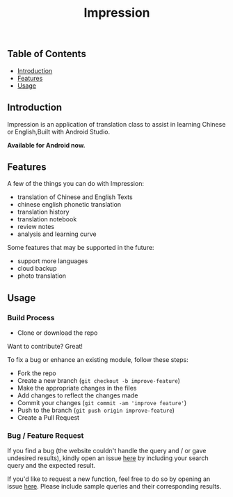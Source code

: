 <h1 align="center"> Impression </h1> <br>

## Table of Contents

- [Introduction](#introduction)
- [Features](#features)
- [Usage](#Usage)

## Introduction

Impression is an application of translation class to assist in learning Chinese or English,Built with Android Studio.

**Available for Android now.**


## Features

A few of the things you can do with Impression:

* translation of Chinese and English Texts
* chinese english phonetic translation
* translation history
* translation notebook
* review notes
* analysis and learning curve

Some features that may be supported in the future:

* support more languages
* cloud backup
* photo translation

## Usage

### Build Process

- Clone or download the repo

Want to contribute? Great!

To fix a bug or enhance an existing module, follow these steps:

- Fork the repo
- Create a new branch (`git checkout -b improve-feature`)
- Make the appropriate changes in the files
- Add changes to reflect the changes made
- Commit your changes (`git commit -am 'improve feature'`)
- Push to the branch (`git push origin improve-feature`)
- Create a Pull Request

### Bug / Feature Request

If you find a bug (the website couldn't handle the query and / or gave undesired results), kindly open an issue [here](https://github.com/iharsh234/WebApp/issues/new) by including your search query and the expected result.

If you'd like to request a new function, feel free to do so by opening an issue [here](https://github.com/iharsh234/WebApp/issues/new). Please include sample queries and their corresponding results.


